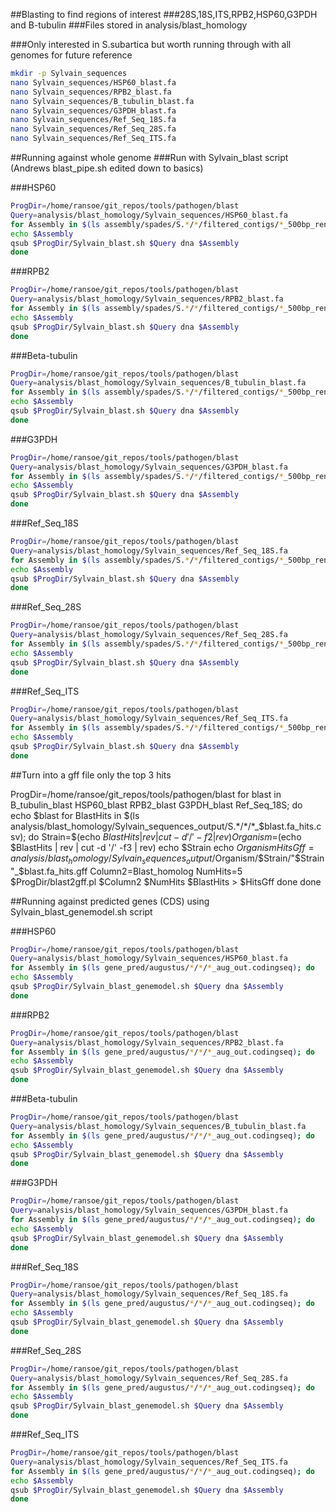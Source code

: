 ##Blasting to find regions of interest
###28S,18S,ITS,RPB2,HSP60,G3PDH and B-tubulin 
###Files stored in analysis/blast_homology


###Only interested in S.subartica but worth running through with all genomes for future reference

```bash
mkdir -p Sylvain_sequences
nano Sylvain_sequences/HSP60_blast.fa
nano Sylvain_sequences/RPB2_blast.fa
nano Sylvain_sequences/B_tubulin_blast.fa
nano Sylvain_sequences/G3PDH_blast.fa
nano Sylvain_sequences/Ref_Seq_18S.fa
nano Sylvain_sequences/Ref_Seq_28S.fa
nano Sylvain_sequences/Ref_Seq_ITS.fa
```

##Running against whole genome
###Run with Sylvain_blast script (Andrews blast_pipe.sh edited down to basics)

###HSP60
```bash
ProgDir=/home/ransoe/git_repos/tools/pathogen/blast
Query=analysis/blast_homology/Sylvain_sequences/HSP60_blast.fa 
for Assembly in $(ls assembly/spades/S.*/*/filtered_contigs/*_500bp_renamed.fasta); do
echo $Assembly
qsub $ProgDir/Sylvain_blast.sh $Query dna $Assembly
done
```

###RPB2
```bash
ProgDir=/home/ransoe/git_repos/tools/pathogen/blast
Query=analysis/blast_homology/Sylvain_sequences/RPB2_blast.fa 
for Assembly in $(ls assembly/spades/S.*/*/filtered_contigs/*_500bp_renamed.fasta); do
echo $Assembly
qsub $ProgDir/Sylvain_blast.sh $Query dna $Assembly
done
```

###Beta-tubulin
```bash
ProgDir=/home/ransoe/git_repos/tools/pathogen/blast
Query=analysis/blast_homology/Sylvain_sequences/B_tubulin_blast.fa 
for Assembly in $(ls assembly/spades/S.*/*/filtered_contigs/*_500bp_renamed.fasta); do
echo $Assembly
qsub $ProgDir/Sylvain_blast.sh $Query dna $Assembly
done
```

###G3PDH
```bash
ProgDir=/home/ransoe/git_repos/tools/pathogen/blast
Query=analysis/blast_homology/Sylvain_sequences/G3PDH_blast.fa 
for Assembly in $(ls assembly/spades/S.*/*/filtered_contigs/*_500bp_renamed.fasta); do
echo $Assembly
qsub $ProgDir/Sylvain_blast.sh $Query dna $Assembly
done
```

###Ref_Seq_18S
```bash
ProgDir=/home/ransoe/git_repos/tools/pathogen/blast
Query=analysis/blast_homology/Sylvain_sequences/Ref_Seq_18S.fa 
for Assembly in $(ls assembly/spades/S.*/*/filtered_contigs/*_500bp_renamed.fasta); do
echo $Assembly
qsub $ProgDir/Sylvain_blast.sh $Query dna $Assembly
done
```

###Ref_Seq_28S
```bash
ProgDir=/home/ransoe/git_repos/tools/pathogen/blast
Query=analysis/blast_homology/Sylvain_sequences/Ref_Seq_28S.fa 
for Assembly in $(ls assembly/spades/S.*/*/filtered_contigs/*_500bp_renamed.fasta); do
echo $Assembly
qsub $ProgDir/Sylvain_blast.sh $Query dna $Assembly
done
```

###Ref_Seq_ITS
```bash
ProgDir=/home/ransoe/git_repos/tools/pathogen/blast
Query=analysis/blast_homology/Sylvain_sequences/Ref_Seq_ITS.fa 
for Assembly in $(ls assembly/spades/S.*/*/filtered_contigs/*_500bp_renamed.fasta); do
echo $Assembly
qsub $ProgDir/Sylvain_blast.sh $Query dna $Assembly
done
```

##Turn into a gff file only the top 3 hits

ProgDir=/home/ransoe/git_repos/tools/pathogen/blast
for blast in B_tubulin_blast HSP60_blast RPB2_blast G3PDH_blast Ref_Seq_18S; do
echo $blast
for BlastHits in $(ls analysis/blast_homology/Sylvain_sequences_output/S.*/*/*_$blast.fa_hits.csv); do
Strain=$(echo $BlastHits | rev | cut -d '/' -f2 | rev)
Organism=$(echo $BlastHits | rev | cut -d '/' -f3 | rev)
echo $Strain
echo $Organism
HitsGff=analysis/blast_homology/Sylvain_sequences_output/$Organism/$Strain/"$Strain"_$blast.fa_hits.gff
Column2=Blast_homolog
NumHits=5
$ProgDir/blast2gff.pl $Column2 $NumHits $BlastHits > $HitsGff
done
done


##Running against predicted genes (CDS) using Sylvain_blast_genemodel.sh script

###HSP60
```bash
ProgDir=/home/ransoe/git_repos/tools/pathogen/blast
Query=analysis/blast_homology/Sylvain_sequences/HSP60_blast.fa 
for Assembly in $(ls gene_pred/augustus/*/*/*_aug_out.codingseq); do
echo $Assembly
qsub $ProgDir/Sylvain_blast_genemodel.sh $Query dna $Assembly
done
```

###RPB2
```bash
ProgDir=/home/ransoe/git_repos/tools/pathogen/blast
Query=analysis/blast_homology/Sylvain_sequences/RPB2_blast.fa 
for Assembly in $(ls gene_pred/augustus/*/*/*_aug_out.codingseq); do
echo $Assembly
qsub $ProgDir/Sylvain_blast_genemodel.sh $Query dna $Assembly
done
```


###Beta-tubulin
```bash
ProgDir=/home/ransoe/git_repos/tools/pathogen/blast
Query=analysis/blast_homology/Sylvain_sequences/B_tubulin_blast.fa 
for Assembly in $(ls gene_pred/augustus/*/*/*_aug_out.codingseq); do
echo $Assembly
qsub $ProgDir/Sylvain_blast_genemodel.sh $Query dna $Assembly
done
```

###G3PDH
```bash
ProgDir=/home/ransoe/git_repos/tools/pathogen/blast
Query=analysis/blast_homology/Sylvain_sequences/G3PDH_blast.fa 
for Assembly in $(ls gene_pred/augustus/*/*/*_aug_out.codingseq); do
echo $Assembly
qsub $ProgDir/Sylvain_blast_genemodel.sh $Query dna $Assembly
done
```

###Ref_Seq_18S
```bash
ProgDir=/home/ransoe/git_repos/tools/pathogen/blast
Query=analysis/blast_homology/Sylvain_sequences/Ref_Seq_18S.fa 
for Assembly in $(ls gene_pred/augustus/*/*/*_aug_out.codingseq); do
echo $Assembly
qsub $ProgDir/Sylvain_blast_genemodel.sh $Query dna $Assembly
done
```

###Ref_Seq_28S
```bash
ProgDir=/home/ransoe/git_repos/tools/pathogen/blast
Query=analysis/blast_homology/Sylvain_sequences/Ref_Seq_28S.fa 
for Assembly in $(ls gene_pred/augustus/*/*/*_aug_out.codingseq); do
echo $Assembly
qsub $ProgDir/Sylvain_blast_genemodel.sh $Query dna $Assembly
done
```

###Ref_Seq_ITS
```bash
ProgDir=/home/ransoe/git_repos/tools/pathogen/blast
Query=analysis/blast_homology/Sylvain_sequences/Ref_Seq_ITS.fa 
for Assembly in $(ls gene_pred/augustus/*/*/*_aug_out.codingseq); do
echo $Assembly
qsub $ProgDir/Sylvain_blast_genemodel.sh $Query dna $Assembly
done
```



